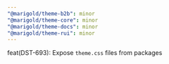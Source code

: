 ```yaml
---
"@marigold/theme-b2b": minor
"@marigold/theme-core": minor
"@marigold/theme-docs": minor
"@marigold/theme-rui": minor
---
```


feat(DST-693): Expose `theme.css` files from packages
